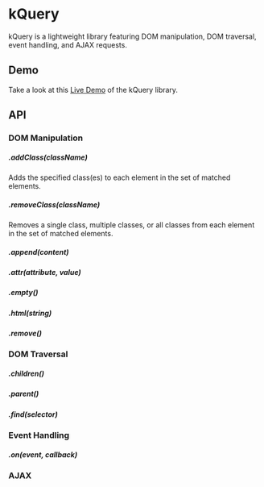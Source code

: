 # kQuery

kQuery is a lightweight library featuring DOM manipulation, DOM traversal, event handling, and AJAX requests.

## Demo

 Take a look at this [Live Demo]() of the kQuery library.

## API

### DOM Manipulation

##### .addClass(className)
Adds the specified class(es) to each element in the set of matched elements.

##### .removeClass(className)
Removes a single class, multiple classes, or all classes from each element in the set of matched elements.

##### .append(content)

##### .attr(attribute, value)

##### .empty()

##### .html(string)

##### .remove()


### DOM Traversal

##### .children()

##### .parent()

##### .find(selector)

### Event Handling

##### .on(event, callback)


### AJAX
